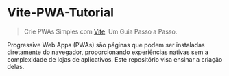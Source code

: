# Vite-PWA-Tutorial
> Crie PWAs Simples com [Vite](https://vitejs.dev/): Um Guia Passo a Passo.

Progressive Web Apps (PWAs) são páginas que podem ser instaladas diretamente do navegador, proporcionando experiências nativas sem a complexidade de lojas de aplicativos. Este repositório visa ensinar a criação delas.
